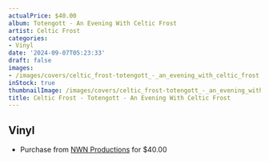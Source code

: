 ```yaml
---
actualPrice: $40.00
album: Totengott - An Evening With Celtic Frost
artist: Celtic Frost
categories:
- Vinyl
date: '2024-09-07T05:23:33'
draft: false
images:
- /images/covers/celtic_frost-totengott_-_an_evening_with_celtic_frost.jpg
inStock: true
thumbnailImage: /images/covers/celtic_frost-totengott_-_an_evening_with_celtic_frost-thumb.jpg
title: Celtic Frost - Totengott - An Evening With Celtic Frost
---
```


## Vinyl
* Purchase from [NWN Productions](http://shop.nwnprod.com/index.php?route=product/product&path=75&product_id=55245&sort=pd.name&order=ASC) for $40.00

